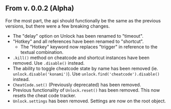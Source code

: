 ## From v. 0.0.2 (Alpha)

For the most part, the api should functionally be the same as the previous versions, but there were a few breaking changes.

- The "delay" option on Unlock has been renamed to "timeout".
- "Hotkey" and all references have been renamed to "shortcut".
    - The "Hotkey" keyword now replaces "trigger" in reference to the textual combination.
- `.kill()` method on cheatcode and shortcut instances have been removed. Use `.disable()` instead.
- The ability to toggle cheatcode state by name has been removed (ie. `unlock.disable('konami')`). Use `unlock.find('cheatcode').disable()` instead.
- `CheatCode.set()` (Previously deprecated) has been removed.
- Previous functionality of `Unlock.reset()` has been removed. This now resets the cheat code tracker.
- `Unlock.settings` has been removed. Settings are now on the root object.